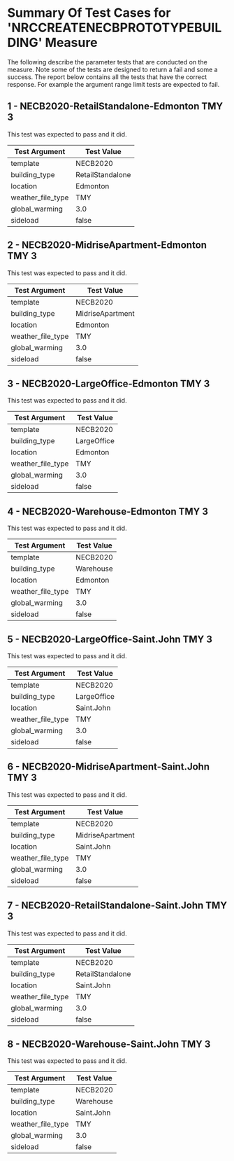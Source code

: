 # Summary Of Test Cases for 'NRCCREATENECBPROTOTYPEBUILDING' Measure
 
The following describe the parameter tests that are conducted on the measure. Note some of the 
tests are designed to return a fail and some a success. The report below contains all the tests that 
have the correct response. For example the argument range limit tests are expected to fail. 
 
## 1 - NECB2020-RetailStandalone-Edmonton TMY 3
 
This test was expected to pass and it did.
 
| Test Argument | Test Value |
| ------------- | ---------- |
| template |NECB2020 |
| building_type |RetailStandalone |
| location |Edmonton |
| weather_file_type |TMY |
| global_warming |3.0 |
| sideload |false |
 
## 2 - NECB2020-MidriseApartment-Edmonton TMY 3
 
This test was expected to pass and it did.
 
| Test Argument | Test Value |
| ------------- | ---------- |
| template |NECB2020 |
| building_type |MidriseApartment |
| location |Edmonton |
| weather_file_type |TMY |
| global_warming |3.0 |
| sideload |false |
 
## 3 - NECB2020-LargeOffice-Edmonton TMY 3
 
This test was expected to pass and it did.
 
| Test Argument | Test Value |
| ------------- | ---------- |
| template |NECB2020 |
| building_type |LargeOffice |
| location |Edmonton |
| weather_file_type |TMY |
| global_warming |3.0 |
| sideload |false |
 
## 4 - NECB2020-Warehouse-Edmonton TMY 3
 
This test was expected to pass and it did.
 
| Test Argument | Test Value |
| ------------- | ---------- |
| template |NECB2020 |
| building_type |Warehouse |
| location |Edmonton |
| weather_file_type |TMY |
| global_warming |3.0 |
| sideload |false |
 
## 5 - NECB2020-LargeOffice-Saint.John TMY 3
 
This test was expected to pass and it did.
 
| Test Argument | Test Value |
| ------------- | ---------- |
| template |NECB2020 |
| building_type |LargeOffice |
| location |Saint.John |
| weather_file_type |TMY |
| global_warming |3.0 |
| sideload |false |
 
## 6 - NECB2020-MidriseApartment-Saint.John TMY 3
 
This test was expected to pass and it did.
 
| Test Argument | Test Value |
| ------------- | ---------- |
| template |NECB2020 |
| building_type |MidriseApartment |
| location |Saint.John |
| weather_file_type |TMY |
| global_warming |3.0 |
| sideload |false |
 
## 7 - NECB2020-RetailStandalone-Saint.John TMY 3
 
This test was expected to pass and it did.
 
| Test Argument | Test Value |
| ------------- | ---------- |
| template |NECB2020 |
| building_type |RetailStandalone |
| location |Saint.John |
| weather_file_type |TMY |
| global_warming |3.0 |
| sideload |false |
 
## 8 - NECB2020-Warehouse-Saint.John TMY 3
 
This test was expected to pass and it did.
 
| Test Argument | Test Value |
| ------------- | ---------- |
| template |NECB2020 |
| building_type |Warehouse |
| location |Saint.John |
| weather_file_type |TMY |
| global_warming |3.0 |
| sideload |false |
 
